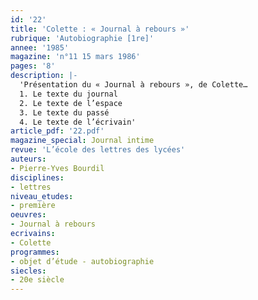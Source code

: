 ```yaml
---
id: '22'
title: 'Colette : « Journal à rebours »'
rubrique: 'Autobiographie [1re]'
annee: '1985'
magazine: 'n°11 15 mars 1986'
pages: '8'
description: |-
  'Présentation du « Journal à rebours », de Colette…
  1. Le texte du journal
  2. Le texte de l’espace
  3. Le texte du passé
  4. Le texte de l’écrivain'
article_pdf: '22.pdf'
magazine_special: Journal intime
revue: 'L’école des lettres des lycées'
auteurs:
- Pierre-Yves Bourdil
disciplines:
- lettres
niveau_etudes:
- première
oeuvres:
- Journal à rebours
ecrivains:
- Colette
programmes:
- objet d’étude - autobiographie
siecles:
- 20e siècle
---
```

